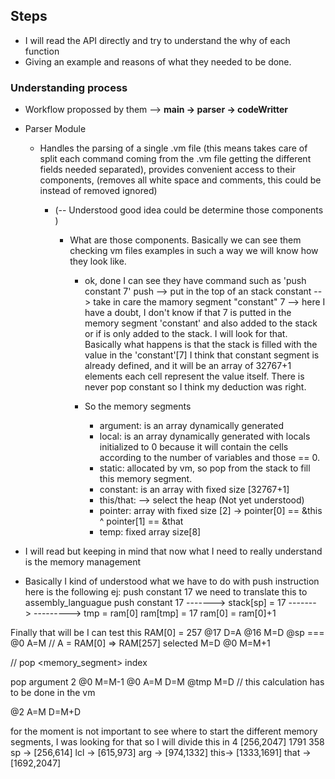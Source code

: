 ## Steps

- I will read the API directly and try to understand the why of each function
- Giving an example and reasons of what they needed to be done.

### Understanding process

- Workflow propossed by them --> **main -> parser -> codeWritter**
- Parser Module

  - Handles the parsing of a single .vm file (this means takes care of split each command coming from the .vm file getting the different fields needed separated), provides convenient access to their components, (removes all white space and comments, this could be instead of removed ignored)

    - (-- Understood good idea could be determine those components )

      - What are those components. Basically we can see them checking
        vm files examples in such a way we will know how they look like.

        - ok, done I can see they have command such as 'push constant 7'
          push --> put in the top of an stack
          constant --> take in care the mamory segment "constant"
          7 --> here I have a doubt, I don't know if that 7 is putted
          in the memory segment 'constant' and also added to the stack
          or if is only added to the stack. I will look for that.
          Basically what happens is that the stack is filled with the value
          in the 'constant'[7] I think that constant segment is
          already defined, and it will be an array of 32767+1 elements
          each cell represent the value itself. There is never pop constant
          so I think my deduction was right.

        - So the memory segments
          - argument: is an array dynamically generated
          - local: is an array dynamically generated with
            locals initialized to 0 because it will contain the cells
            according to the number of variables and those == 0.
          - static: allocated by vm, so pop from the stack to fill this
            memory segment.
          - constant: is an array with fixed size [32767+1]
          - this/that: --> select the heap (Not yet understood)
          - pointer: array with fixed size [2] -> pointer[0] == &this ^ pointer[1] == &that
          - temp: fixed array size[8]

- I will read but keeping in mind that now what I need to really understand is the
  memory management

- Basically I kind of understood what we have to do with push instruction
  here is the following
  ej: push constant 17
  we need to translate this to assembly_languague
  push constant 17 -------> stack[sp] = 17 ------->
  ---------> tmp = ram[0]
  ram[tmp] = 17
  ram[0] = ram[0]+1

Finally that will be
I can test this
RAM[0] = 257
@17
D=A
@16
M=D
@sp === @0
A=M // A = RAM[0] => RAM[257] selected
M=D
@0
M=M+1

//
pop <memory_segment> index
<!-- pop pointer 0 -->
pop argument 2
@0
M=M-1
@0
A=M
D=M
@tmp
M=D
// this calculation has to be done in the vm
<!-- @arg2 -->
<!-- M=A -->
@2
A=M
D=M+D

for the moment is not important to see where to start
the different memory segments, I was looking for that
so I will divide this in 4
[256,2047]
1791
358
sp -> [256,614]
lcl -> [615,973]
arg -> [974,1332]
this-> [1333,1691]
that -> [1692,2047]
